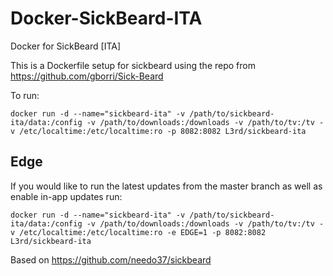 Docker-SickBeard-ITA
====================

Docker for SickBeard [ITA]

This is a Dockerfile setup for sickbeard using the repo from https://github.com/gborri/Sick-Beard

To run:

```
docker run -d --name="sickbeard-ita" -v /path/to/sickbeard-ita/data:/config -v /path/to/downloads:/downloads -v /path/to/tv:/tv -v /etc/localtime:/etc/localtime:ro -p 8082:8082 L3rd/sickbeard-ita
```

Edge
----
If you would like to run the latest updates from the master branch as well as enable in-app updates run:

```
docker run -d --name="sickbeard-ita" -v /path/to/sickbeard-ita/data:/config -v /path/to/downloads:/downloads -v /path/to/tv:/tv -v /etc/localtime:/etc/localtime:ro -e EDGE=1 -p 8082:8082 L3rd/sickbeard-ita
```
Based on https://github.com/needo37/sickbeard
